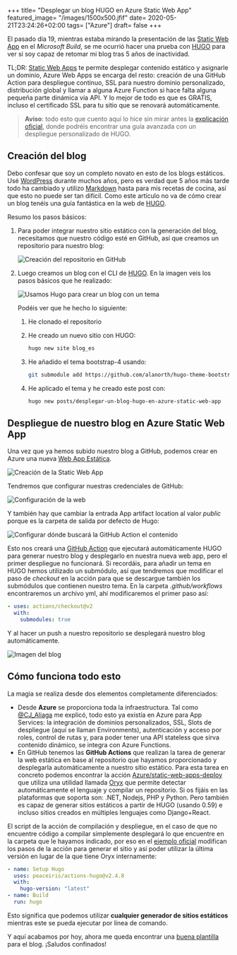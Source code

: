 +++
title= "Desplegar un blog HUGO en Azure Static Web App"
featured_image= "/images/1500x500.jfif"
date= 2020-05-21T23:24:26+02:00
tags= ["Azure"]
draft= false
+++

El pasado día 19, mientras estaba mirando la presentación de las [Static Web App](https://mybuild.microsoft.com/sessions/898230c4-1350-4fc6-acba-6baf1a58d76a?source=sessions) en el *Microsoft Build*, se me ocurrió hacer una prueba con [HUGO](https://gohugo.io) para ver si soy capaz de retomar mi blog tras 5 años de inactividad.

TL;DR: [Static Web Apps](https://docs.microsoft.com/azure/static-web-apps/) te permite desplegar contenido estático y asignarle un dominio, Azure Web Apps se encarga del resto: creación de una GitHub Action para despliegue continuo, SSL para nuestro dominio personalizado, distribución global y llamar a alguna Azure Function si hace falta alguna pequeña parte dinámica vía API. Y lo mejor de todo es que es GRATIS, incluso el certificado SSL para tu sitio que se renovará automáticamente.

<!--more-->

> **Aviso**: todo esto que cuento aquí lo hice sin mirar antes la [explicación oficial](https://docs.microsoft.com/azure/static-web-apps/publish-hugo), donde podréis encontrar una guía avanzada con un despliegue personalizado de HUGO.

## Creación del blog

Debo confesar que soy un completo novato en esto de los blogs estáticos. Usé [WordPress](https://jmservera.wordpress.com) durante muchos años, pero es verdad que 5 años más tarde todo ha cambiado y utilizo [Markdown](https://daringfireball.net/projects/markdown/) hasta para mis recetas de cocina, así que esto no puede ser tan difícil. Como este artículo no va de cómo crear un blog tenéis una guía fantástica en la web de [HUGO](https://gohugo.io/getting-started/quick-start/).

Resumo los pasos básicos:

1. Para poder integrar nuestro sitio estático con la generación del blog, necesitamos que nuestro código esté en GitHub, así que creamos un repositorio para nuestro blog:

   ![Creación del repositorio en GitHub][repo-create]

1. Luego creamos un blog con el CLI de [HUGO](https://gohugo.io). En la imagen veis los pasos básicos que he realizado:

   ![Usamos Hugo para crear un blog con un tema][Hugo-create]

   Podéis ver que he hecho lo siguiente:

   1) He clonado el repositorio
   1) He creado un nuevo sitio con HUGO:

      ```bash
      hugo new site blog_es
      ```

   1) He añadido el tema bootstrap-4 usando:

      ```bash
      git submodule add https://github.com/alanorth/hugo-theme-bootstrap4-blog themes/bootsrap4-blog
      ```

   1) He aplicado el tema y he creado este post con:

      ```bash
      hugo new posts/desplegar-un-blog-hugo-en-azure-static-web-app
      ```

## Despliegue de nuestro blog en Azure Static Web App

Una vez que ya hemos subido nuestro blog a GitHub, podemos crear en Azure una nueva [Web App Estática](https://azure.microsoft.com/en-us/services/app-service/static/).

![Creación de la Static Web App][WEBAPP-create]

Tendremos que configurar nuestras credenciales de GitHub:

![Configuración de la web][WEBAPP-config]

Y también hay que cambiar la entrada App artifact location al valor *public* porque es la carpeta de salida por defecto de Hugo:

![Configurar dónde buscará la GitHub Action el contenido][WEBAPP-config-artifact]

Esto nos creará una [GitHub Action](https://github.com/features/actions) que ejecutará automáticamente HUGO para generar nuestro blog y desplegarlo en nuestra nueva web app, pero el primer despliegue no funcionará. Si recordáis, para añadir un tema en HUGO hemos utilizado un submódulo, así que tendremos que modificar el paso de *checkout* en la acción para que se descargue también los submódulos que contienen nuestro tema. En la carpeta *.github/workflows* encontraremos un archivo yml, ahí modificaremos el primer paso así:

```yaml
- uses: actions/checkout@v2
  with:
    submodules: true
```

Y al hacer un push a nuestro repositorio se desplegará nuestro blog automáticamente.

![Imagen del blog][blog-picture]

## Cómo funciona todo esto

La magia se realiza desde dos elementos completamente diferenciados:

* Desde **Azure** se proporciona toda la infraestructura. Tal como [@CJ_Aliaga](https://twitter.com/CJ_Aliaga) me explicó, todo esto ya existía en Azure para App Services: la integración de dominios personalizados, SSL, Slots de despliegue (aquí se llaman Environments), autenticación y acceso por roles, control de rutas y, para poder tener una API stateless que sirva contenido dinámico, se integra con Azure Functions.
* En GitHub tenemos las **GitHub Actions** que realizan la tarea de generar la web estática en base al repositorio que hayamos proporcionado y desplegarla automáticamente a nuestro sitio estático. Para esta tarea en concreto podemos encontrar la acción [Azure/static-web-apps-deploy](https://github.com/Azure/static-web-apps-deploy) que utiliza una utilidad llamada [Oryx](https://github.com/microsoft/Oryx) que permite detectar automáticamente el lenguaje y compilar un repositorio. Si os fijáis en las plataformas que soporta son: .NET, Nodejs, PHP y Python. Pero también es capaz de generar sitios estáticos a partir de HUGO (usando 0.59) e incluso sitios creados en múltiples lenguajes como Django+React.

El script de la acción de compilación y despliegue, en el caso de que no encuentre código a compilar simplemente desplegará lo que encuentre en la carpeta que le hayamos indicado, por eso en el [ejemplo oficial](https://docs.microsoft.com/es-es/azure/static-web-apps/publish-hugo) modifican los pasos de la acción para generar el sitio y así poder utilizar la última versión en lugar de la que tiene Oryx internamente:

```yaml
- name: Setup Hugo
  uses: peaceiris/actions-hugo@v2.4.8
  with:
    hugo-version: "latest"
- name: Build
  run: hugo
```

Esto significa que podemos utilizar **cualquier generador de sitios estáticos** mientras este se pueda ejecutar por línea de comando.

Y aquí acabamos por hoy, ahora me queda encontrar una [buena plantilla](https://themes.gohugo.io/) para el blog.
¡Saludos confinados!

[repo-create]: /desplegar-un-blog-hugo/createrepo.png "Crea un repositorio en GitHub"
[Hugo-create]: /desplegar-un-blog-hugo/createhugofirstpost.png "Crea el primer post con hugo"
[WEBAPP-create]: /desplegar-un-blog-hugo/createstaticwebapp.png "Crea una web app estática"
[WEBAPP-config]: /desplegar-un-blog-hugo/createstaticwebapp_2.png "Configurar repositorio de GitHub"
[WEBAPP-config-artifact]: /desplegar-un-blog-hugo/createstaticwebapp_3.png "Configurar carpeta public como output de hugo"
[blog-picture]: /desplegar-un-blog-hugo/blogpicture.png "Imagen del blog"
